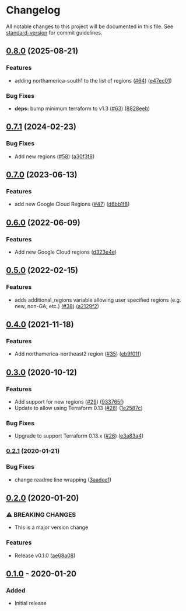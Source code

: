 # Changelog

All notable changes to this project will be documented in this file. See [standard-version](https://github.com/conventional-changelog/standard-version) for commit guidelines.

## [0.8.0](https://github.com/terraform-google-modules/terraform-google-utils/compare/v0.7.1...v0.8.0) (2025-08-21)


### Features

* adding northamerica-south1 to the list of regions ([#64](https://github.com/terraform-google-modules/terraform-google-utils/issues/64)) ([e47ec01](https://github.com/terraform-google-modules/terraform-google-utils/commit/e47ec017dfd78e13fccd8b20229597651391d337))


### Bug Fixes

* **deps:** bump minimum terraform to v1.3 ([#63](https://github.com/terraform-google-modules/terraform-google-utils/issues/63)) ([8828eeb](https://github.com/terraform-google-modules/terraform-google-utils/commit/8828eeb015f283728d1279d6adb1b4f3f4b96313))

## [0.7.1](https://github.com/terraform-google-modules/terraform-google-utils/compare/v0.7.0...v0.7.1) (2024-02-23)


### Bug Fixes

* Add new regions ([#58](https://github.com/terraform-google-modules/terraform-google-utils/issues/58)) ([a30f3f8](https://github.com/terraform-google-modules/terraform-google-utils/commit/a30f3f87dd24b00dec6361960c859f8ed160600d))

## [0.7.0](https://github.com/terraform-google-modules/terraform-google-utils/compare/v0.6.0...v0.7.0) (2023-06-13)


### Features

* add new Google Cloud Regions ([#47](https://github.com/terraform-google-modules/terraform-google-utils/issues/47)) ([d6bb1f8](https://github.com/terraform-google-modules/terraform-google-utils/commit/d6bb1f8b9edfc63f77b82167dec9b4cb12bc0ffd))

## [0.6.0](https://github.com/terraform-google-modules/terraform-google-utils/compare/v0.5.0...v0.6.0) (2022-06-09)


### Features

* Add new Google Cloud regions ([d323e4e](https://github.com/terraform-google-modules/terraform-google-utils/commit/d323e4ebfca9d28a4f5f0b8b52e3adbd2e986b5d))

## [0.5.0](https://github.com/terraform-google-modules/terraform-google-utils/compare/v0.4.0...v0.5.0) (2022-02-15)


### Features

* adds additional_regions variable allowing user specified regions (e.g. new, non-GA, etc.) ([#38](https://github.com/terraform-google-modules/terraform-google-utils/issues/38)) ([a2129f2](https://github.com/terraform-google-modules/terraform-google-utils/commit/a2129f2be6654cfd14fdf59e373b1fbb7c408cb4))

## [0.4.0](https://www.github.com/terraform-google-modules/terraform-google-utils/compare/v0.3.0...v0.4.0) (2021-11-18)


### Features

* Add northamerica-northeast2 region ([#35](https://www.github.com/terraform-google-modules/terraform-google-utils/issues/35)) ([eb9f01f](https://www.github.com/terraform-google-modules/terraform-google-utils/commit/eb9f01f08242441868ed738992712ca30082a082))

## [0.3.0](https://www.github.com/terraform-google-modules/terraform-google-utils/compare/v0.2.1...v0.3.0) (2020-10-12)


### Features

* Add support for new regions ([#29](https://www.github.com/terraform-google-modules/terraform-google-utils/issues/29)) ([933765f](https://www.github.com/terraform-google-modules/terraform-google-utils/commit/933765f18ead1c3edc1b2534beec922c126ddafe))
* Update to allow using Terraform 0.13 ([#28](https://www.github.com/terraform-google-modules/terraform-google-utils/issues/28)) ([1e2587c](https://www.github.com/terraform-google-modules/terraform-google-utils/commit/1e2587caae83c88ba6e022443d9375da80de4b00))


### Bug Fixes

* Upgrade to support Terraform 0.13.x ([#26](https://www.github.com/terraform-google-modules/terraform-google-utils/issues/26)) ([e3a83a4](https://www.github.com/terraform-google-modules/terraform-google-utils/commit/e3a83a47c3198b1180950333c511b57b16014435))

### [0.2.1](https://github.com/terraform-google-modules/terraform-google-utils/compare/v0.2.0...v0.2.1) (2020-01-21)


### Bug Fixes

* change readme line wrapping ([3aadee1](https://github.com/terraform-google-modules/terraform-google-utils/commit/3aadee1203b659f6a5929129fc952dc6da078906))

## [0.2.0](https://github.com/terraform-google-modules/terraform-google-utils/compare/v0.1.0...v0.2.0) (2020-01-20)


### ⚠ BREAKING CHANGES

* This is a major version change

### Features

* Release v0.1.0 ([ae68a08](https://github.com/terraform-google-modules/terraform-google-utils/commit/ae68a08e4ba12056fd3b6611b28f152f0137cd3d))

## [0.1.0] - 2020-01-20

### Added

- Initial release

[Unreleased]: https://github.com/terraform-google-modules/terraform-google-utils/compare/v0.1.0...HEAD
[0.1.0]: https://github.com/terraform-google-modules/terraform-google-utils/releases/tag/v0.1.0
